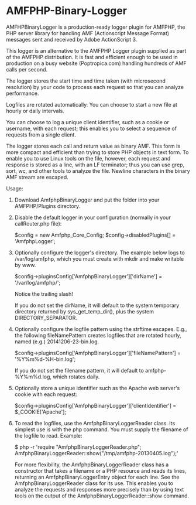 AMFPHP-Binary-Logger
====================

AMFHPBinaryLogger is a production-ready logger plugin for AMFPHP, the PHP server library for handling AMF (Actionscript Message Format) messages sent and received by Adobe ActionScript 3.

This logger is an alternative to the AMFPHP Logger plugin supplied as part of the AMFPHP distribution.  It is fast and efficient enough to be used in production on a busy website (Poptropica.com) handling hundreds of AMF calls per second.

The logger stores the start time and time taken (with microsecond resolution) by your code to process each request so that you can analyze performance.

Logfiles are rotated automatically.  You can choose to start a new file at hourly or daily intervals.

You can choose to log a unique client identifier, such as a cookie or username, with each request; this enables you to select a sequence of requests from a single client.

The logger stores each call and return value as binary AMF. This form is more compact and efficient than trying to store PHP objects in text form.  To enable you to use Linux tools on the file, however, each request and response is stored as a line, with an LF terminator; thus you can use grep, sort, wc, and other tools to analyze the file.  Newline characters in the binary AMF stream are escaped.

Usage:

1. Download AmfphpBinaryLogger and put the folder into your AMFPHP/Plugins directory.

2. Disable the default logger in your configuration (normally in your callRouter.php file):

    $config = new Amfphp_Core_Config;
    $config->disabledPlugins[] = 'AmfphpLogger';

3. Optionally configure the logger's directory.  The example below logs to /var/log/amfphp, which you must create with mkdir and make writable by www.

    $config->pluginsConfig['AmfphpBinaryLogger']['dirName'] = '/var/log/amfphp/';

    Notice the trailing slash!

    If you do not set the dirName, it will default to the system temporary directory returned by sys_get_temp_dir(), plus the system DIRECTORY_SEPARATOR.

4. Optionally configure the logfile pattern using the strftime escapes.  E.g., the following fileNamePattern creates logfiles that are rotated hourly, named (e.g.) 20141206-23-bin.log.

    $config->pluginsConfig['AmfphpBinaryLogger']['fileNamePattern'] = '%Y%m%d-%H-bin.log';

    If you do not set the filename pattern, it will default to amfphp-%Y%m%d.log, which rotates daily.

5. Optionally store a unique identifier such as the Apache web server's cookie with each request:

    $config->pluginsConfig['AmfphpBinaryLogger']['clientIdentifier'] = $_COOKIE['Apache'];

6. To read the logfiles, use the AmfphpBinaryLoggerReader class.  Its simplest use is with the php command.  You must supply the filename of the logfile to read.  Example:

    $ php -r 'require "AmfphpBinaryLoggerReader.php"; AmfphpBinaryLoggerReader::show("/tmp/amfphp-20130405.log");'

    For more flexibility, the AmfphpBinaryLoggerReader class has a constructor that takes a filename or a PHP resource and reads its lines, returning an AmfphpBinaryLoggerEntry object for each line.  See the AmfphpBinaryLoggerReader class for its use.  This enables you to analyze the requests and responses more precisely than by using text tools on the output of the AmfphpBinaryLoggerReader::show command.




